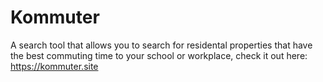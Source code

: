 # Kommuter

A search tool that allows you to search for residental properties that have the best commuting time to your school or workplace, check it out here: https://kommuter.site
